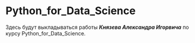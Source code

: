 # Python_for_Data_Science

Здесь будут выкладываться работы ***Князева Александра Игорвича*** по курсу Python_for_Data_Science.
